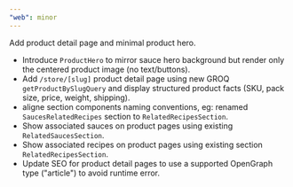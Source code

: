 ```yaml
---
"web": minor
---
```


Add product detail page and minimal product hero.

- Introduce `ProductHero` to mirror sauce hero background but render only the centered product image (no text/buttons).
- Add `/store/[slug]` product detail page using new GROQ `getProductBySlugQuery` and display structured product facts (SKU, pack size, price, weight, shipping).
- aligne section components naming conventions, eg: renamed `SaucesRelatedRecipes` section to `RelatedRecipesSection`.
- Show associated sauces on product pages using existing `RelatedSaucesSection`.
- Show associated recipes on product pages using existing section `RelatedRecipesSection`.
- Update SEO for product detail pages to use a supported OpenGraph type ("article") to avoid runtime error.
